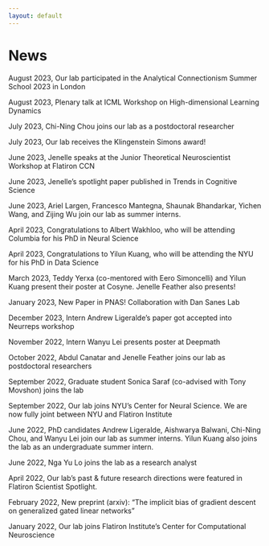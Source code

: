```yaml
---
layout: default
---
```


# News

August 2023, Our lab participated in the Analytical Connectionism Summer School 2023 in London

August 2023, Plenary talk at ICML Workshop on High-dimensional Learning Dynamics 

July 2023, Chi-Ning Chou joins our lab as a postdoctoral researcher

July 2023, Our lab receives the Klingenstein Simons award!

June 2023, Jenelle speaks at the Junior Theoretical Neuroscientist Workshop at Flatiron CCN  

June 2023, Jenelle’s spotlight paper published in Trends in Cognitive Science

June 2023, Ariel Largen, Francesco Mantegna, Shaunak Bhandarkar, Yichen Wang, and Zijing Wu join our lab as summer interns. 

April 2023, Congratulations to Albert Wakhloo, who will be attending Columbia for his PhD in Neural Science

April 2023, Congratulations to Yilun Kuang, who will be attending the NYU for his PhD in Data Science

March 2023, Teddy Yerxa (co-mentored with Eero Simoncelli) and Yilun Kuang present their poster at Cosyne. Jenelle Feather also presents! 

January 2023, New Paper in PNAS! Collaboration with Dan Sanes Lab

December 2023, Intern Andrew Ligeralde’s paper got accepted into Neurreps workshop 

November 2022, Intern Wanyu Lei presents poster at Deepmath  

October 2022, Abdul Canatar and Jenelle Feather joins our lab as postdoctoral researchers 

September 2022, Graduate student Sonica Saraf (co-advised with Tony Movshon) joins the lab

September 2022, Our lab joins NYU’s Center for Neural Science. We are now fully joint between NYU and Flatiron Institute 

June 2022, PhD candidates Andrew Ligeralde, Aishwarya Balwani, Chi-Ning Chou, and Wanyu Lei join our lab as summer interns. Yilun Kuang also joins the lab as an undergraduate summer intern.  

June 2022, Nga Yu Lo joins the lab as a research analyst  

April 2022, Our lab’s past & future research directions were featured in Flatiron Scientist Spotlight.

February 2022, New preprint (arxiv): “The implicit bias of gradient descent on generalized gated linear networks”

January 2022, Our lab joins Flatiron Institute’s Center for Computational Neuroscience 
